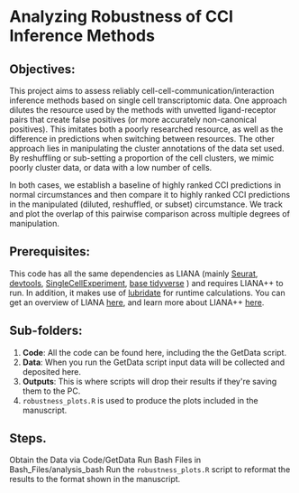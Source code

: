 # Analyzing Robustness of CCI Inference Methods

## Objectives:

This project aims to assess reliably cell-cell-communication/interaction inference methods based on single cell transcriptomic data. One approach dilutes the resource used by the methods with unvetted ligand-receptor pairs that create false positives (or more accurately non-canonical positives). This imitates both a poorly researched resource, as well as the difference in predictions when switching between resources. The other approach lies in manipulating the cluster annotations of the data set used. By reshuffling or sub-setting a proportion of the cell clusters, we mimic poorly cluster data, or data with a low number of cells.

In both cases, we establish a baseline of highly ranked CCI predictions in normal circumstances and then compare it to highly ranked CCI predictions in the manipulated (diluted, reshuffled, or subset) circumstance. We track and plot the overlap of this pairwise comparison across multiple degrees of manipulation.

## Prerequisites:

This code has all the same dependencies as LIANA (mainly [Seurat](https://satijalab.org/seurat/), [devtools](https://www.r-project.org/nosvn/pandoc/devtools.html), [SingleCellExperiment](https://bioconductor.org/packages/SingleCellExperiment), [base tidyverse](https://www.tidyverse.org/packages/) ) and requires LIANA++ to run. In addition, it makes use of [lubridate](https://lubridate.tidyverse.org/) for runtime calculations. You can get an overview of LIANA [here](https://github.com/saezlab/liana), and learn more about LIANA++ [here](https://saezlab.github.io/liana/articles/liana_devel.html).

## Sub-folders:

1.  **Code**: All the code can be found here, including the the GetData script.
2.  **Data**: When you run the GetData script input data will be collected and deposited here.
3.  **Outputs**: This is where scripts will drop their results if they're saving them to the PC.
4. `robustness_plots.R` is used to produce the plots included in the manuscript.

## Steps.
Obtain the Data via Code/GetData
Run Bash Files in Bash_Files/analysis_bash
Run the `robustness_plots.R` script to reformat the results to the format shown in the manuscript.

